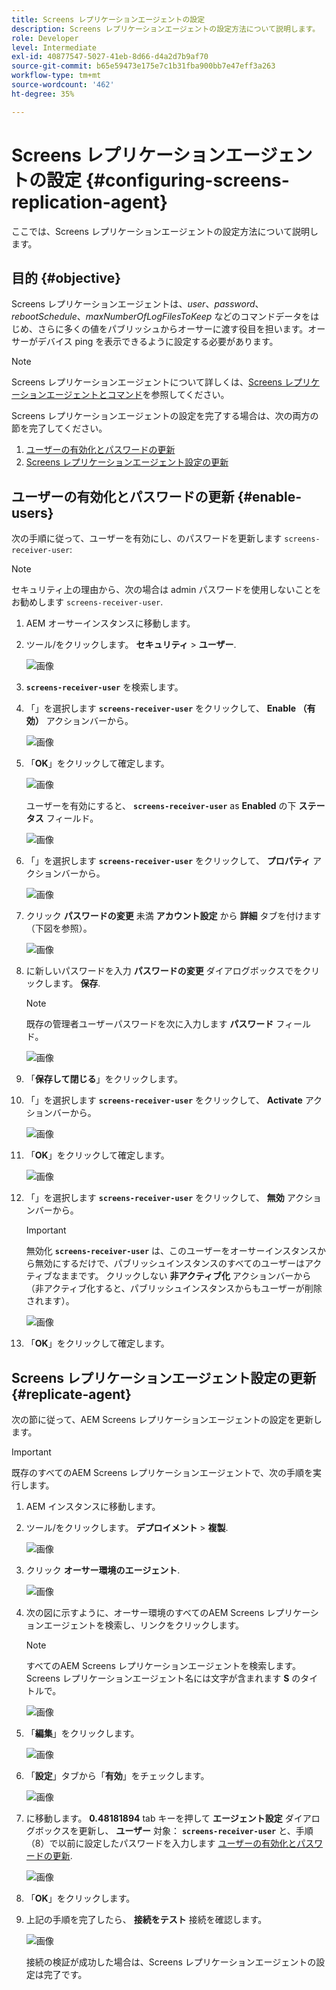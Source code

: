 ```yaml
---
title: Screens レプリケーションエージェントの設定
description: Screens レプリケーションエージェントの設定方法について説明します。
role: Developer
level: Intermediate
exl-id: 40877547-5027-41eb-8d66-d4a2d7b9af70
source-git-commit: b65e59473e175e7c1b31fba900bb7e47eff3a263
workflow-type: tm+mt
source-wordcount: '462'
ht-degree: 35%

---
```


# Screens レプリケーションエージェントの設定 {#configuring-screens-replication-agent}

ここでは、Screens レプリケーションエージェントの設定方法について説明します。

## 目的 {#objective}

Screens レプリケーションエージェントは、*user*、*password*、*rebootSchedule*、*maxNumberOfLogFilesToKeep* などのコマンドデータをはじめ、さらに多くの値をパブリッシュからオーサーに渡す役目を担います。オーサーがデバイス ping を表示できるように設定する必要があります。

>[!NOTE]
>Screens レプリケーションエージェントについて詳しくは、[Screens レプリケーションエージェントとコマンド](https://experienceleague.adobe.com/en/docs/experience-manager-screens/user-guide/administering/author-publish/author-publish-architecture-overview#screens-replication-agents-and-commands)を参照してください。

Screens レプリケーションエージェントの設定を完了する場合は、次の両方の節を完了してください。

1. [ユーザーの有効化とパスワードの更新](#enable-users)
1. [Screens レプリケーションエージェント設定の更新](#replicate-agent)

## ユーザーの有効化とパスワードの更新 {#enable-users}

次の手順に従って、ユーザーを有効にし、のパスワードを更新します `screens-receiver-user`:

>[!NOTE]
>セキュリティ上の理由から、次の場合は admin パスワードを使用しないことをお勧めします `screens-receiver-user`.

1. AEM オーサーインスタンスに移動します。

1. ツール/をクリックします。 **セキュリティ** > **ユーザー**.

   ![画像](/help/user-guide/assets/screens-replication/screens-replication1.png)

1. **`screens-receiver-user`** を検索します。

1. 「」を選択します **`screens-receiver-user`** をクリックして、 **Enable （有効）** アクションバーから。

   ![画像](/help/user-guide/assets/screens-replication/screens-replication2.png)

1. 「**OK**」をクリックして確定します。

   ![画像](/help/user-guide/assets/screens-replication/screens-replication3.png)

   ユーザーを有効にすると、 **`screens-receiver-user`** as **Enabled** の下 **ステータス** フィールド。

   ![画像](/help/user-guide/assets/screens-replication/screens-replication4.png)

1. 「」を選択します **`screens-receiver-user`** をクリックして、 **プロパティ** アクションバーから。

   ![画像](/help/user-guide/assets/screens-replication/screens-replication5.png)

1. クリック **パスワードの変更** 未満 **アカウント設定** から **詳細** タブを付けます（下図を参照）。

   ![画像](/help/user-guide/assets/screens-replication/screens-replication6.png)

1. に新しいパスワードを入力 **パスワードの変更** ダイアログボックスでをクリックします。 **保存**.

   >[!NOTE]
   >既存の管理者ユーザーパスワードを次に入力します **パスワード** フィールド。

   ![画像](/help/user-guide/assets/screens-replication/screens-replication7.png)

1. 「**保存して閉じる**」をクリックします。

1. 「」を選択します **`screens-receiver-user`** をクリックして、 **Activate** アクションバーから。

   ![画像](/help/user-guide/assets/screens-replication/screens-replication8.png)

1. 「**OK**」をクリックして確定します。

   ![画像](/help/user-guide/assets/screens-replication/screens-replication9.png)

1. 「」を選択します **`screens-receiver-user`** をクリックして、 **無効** アクションバーから。

   >[!IMPORTANT]
   > 無効化 **`screens-receiver-user`** は、このユーザーをオーサーインスタンスから無効にするだけで、パブリッシュインスタンスのすべてのユーザーはアクティブなままです。 クリックしない **非アクティブ化** アクションバーから（非アクティブ化すると、パブリッシュインスタンスからもユーザーが削除されます）。

   ![画像](/help/user-guide/assets/screens-replication/screens-replication10.png)

1. 「**OK**」をクリックして確定します。

## Screens レプリケーションエージェント設定の更新 {#replicate-agent}

次の節に従って、AEM Screens レプリケーションエージェントの設定を更新します。

>[!IMPORTANT]
>既存のすべてのAEM Screens レプリケーションエージェントで、次の手順を実行します。

1. AEM インスタンスに移動します。
1. ツール/をクリックします。 **デプロイメント** > **複製**.

   ![画像](/help/user-guide/assets/screens-replication/screens-replication1a.png)

1. クリック **オーサー環境のエージェント**.

   ![画像](/help/user-guide/assets/screens-replication/screens-replication1b.png)

1. 次の図に示すように、オーサー環境のすべてのAEM Screens レプリケーションエージェントを検索し、リンクをクリックします。

   >[!NOTE]
   >すべてのAEM Screens レプリケーションエージェントを検索します。 Screens レプリケーションエージェント名には文字が含まれます **S** のタイトルで。

   ![画像](/help/user-guide/assets/screens-replication/screens-replication1c.png)

1. 「**編集**」をクリックします。

   ![画像](/help/user-guide/assets/screens-replication/screens-replication1d.png)

1. 「**設定**」タブから「**有効**」をチェックします。

   ![画像](/help/user-guide/assets/screens-replication/screens-replication1e.png)

1. に移動します。 **0.48181894** tab キーを押して **エージェント設定** ダイアログボックスを更新し、 **ユーザー** 対象： **`screens-receiver-user`** と、手順（8）で以前に設定したパスワードを入力します [ユーザーの有効化とパスワードの更新](#enable-users).

   ![画像](/help/user-guide/assets/screens-replication/screens-replication1-f.png)

1. 「**OK**」をクリックします。

1. 上記の手順を完了したら、 **接続をテスト** 接続を確認します。

   ![画像](/help/user-guide/assets/screens-replication/screens-replication1g.png)

   接続の検証が成功した場合は、Screens レプリケーションエージェントの設定は完了です。
